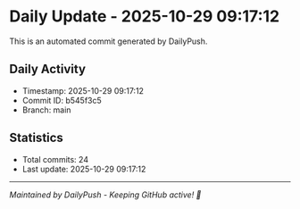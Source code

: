 # Daily Update - 2025-10-29 09:17:12

This is an automated commit generated by DailyPush.

## Daily Activity
- Timestamp: 2025-10-29 09:17:12
- Commit ID: b545f3c5
- Branch: main

## Statistics
- Total commits: 24
- Last update: 2025-10-29 09:17:12

---
*Maintained by DailyPush - Keeping GitHub active! 🚀*
